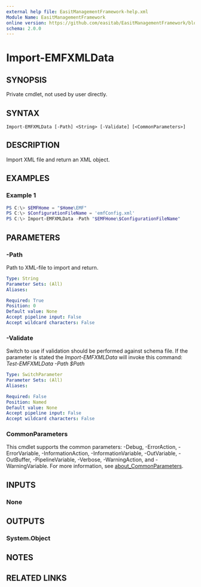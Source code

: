 ```yaml
---
external help file: EasitManagementFramework-help.xml
Module Name: EasitManagementFramework
online version: https://github.com/easitab/EasitManagementFramework/blob/development/docs/v1/Import-EMFXMLData.md
schema: 2.0.0
---
```


# Import-EMFXMLData

## SYNOPSIS

Private cmdlet, not used by user directly.

## SYNTAX

```
Import-EMFXMLData [-Path] <String> [-Validate] [<CommonParameters>]
```

## DESCRIPTION

Import XML file and return an XML object.

## EXAMPLES

### Example 1

```powershell
PS C:\> $EMFHome = "$Home\EMF"
PS C:\> $ConfigurationFileName = 'emfConfig.xml'
PS C:\> Import-EMFXMLData -Path "$EMFHome\$ConfigurationFileName"
```

## PARAMETERS

### -Path

Path to XML-file to import and return.

```yaml
Type: String
Parameter Sets: (All)
Aliases:

Required: True
Position: 0
Default value: None
Accept pipeline input: False
Accept wildcard characters: False
```

### -Validate

Switch to use if validation should be performed against schema file. If the parameter is stated the *Import-EMFXMLData* will invoke this command: *Test-EMFXMLData -Path $Path*

```yaml
Type: SwitchParameter
Parameter Sets: (All)
Aliases:

Required: False
Position: Named
Default value: None
Accept pipeline input: False
Accept wildcard characters: False
```

### CommonParameters

This cmdlet supports the common parameters: -Debug, -ErrorAction, -ErrorVariable, -InformationAction, -InformationVariable, -OutVariable, -OutBuffer, -PipelineVariable, -Verbose, -WarningAction, and -WarningVariable. For more information, see [about_CommonParameters](http://go.microsoft.com/fwlink/?LinkID=113216).

## INPUTS

### None

## OUTPUTS

### System.Object

## NOTES

## RELATED LINKS
